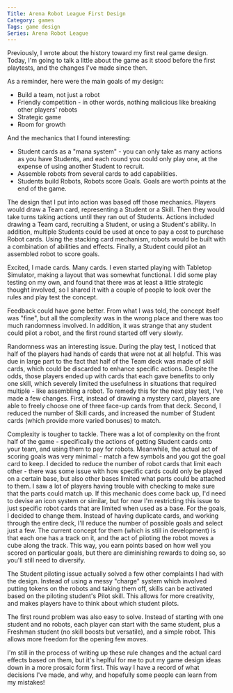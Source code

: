 ```yaml
---
Title: Arena Robot League First Design
Category: games
Tags: game design
Series: Arena Robot League
---
```


Previously, I wrote about the history toward my first real game design.
Today, I'm going to talk a little about the game as it stood before the first playtests, and the changes I've made since then.

As a reminder, here were the main goals of my design:

- Build a team, not just a robot
- Friendly competition - in other words, nothing malicious like breaking other players' robots
- Strategic game
- Room for growth

And the mechanics that I found interesting:

- Student cards as a "mana system" - you can only take as many actions as you have Students, and each round you could only play one, at the expense of using another Student to recruit.
- Assemble robots from several cards to add capabilities.
- Students build Robots, Robots score Goals. Goals are worth points at the end of the game.

The design that I put into action was based off those mechanics.
Players would draw a Team card, representing a Student or a Skill.
Then they would take turns taking actions until they ran out of Students.
Actions included drawing a Team card, recruiting a Student, or using a Student's ability.
In addition, multiple Students could be used at once to pay a cost to purchase Robot cards.
Using the stacking card mechanism, robots would be built with a combination of abilities and effects.
Finally, a Student could pilot an assembled robot to score goals.

Excited, I made cards. Many cards.
I even started playing with Tabletop Simulator, making a layout that was somewhat functional.
I did some play testing on my own, and found that there was at least a little strategic thought involved, so I shared it with a couple of people to look over the rules and play test the concept.

Feedback could have gone better.
From what I was told, the concept itself was "fine", but all the complexity was in the wrong place and there was too much randomness involved.
In addition, it was strange that any student could pilot a robot, and the first round started off very slowly.

Randomness was an interesting issue.
During the play test, I noticed that half of the players had hands of cards that were not at all helpful.
This was due in large part to the fact that half of the Team deck was made of skill cards, which could be discarded to enhance specific actions.
Despite the odds, those players ended up with cards that each gave benefits to only one skill, which severely limited the usefulness in situations that required multiple - like assembling a robot.
To remedy this for the next play test, I've made a few changes.
First, instead of drawing a mystery card, players are able to freely choose one of three face-up cards from that deck.
Second, I reduced the number of Skill cards, and increased the number of Student cards (which provide more varied bonuses) to match.

Complexity is tougher to tackle.
There was a lot of complexity on the front half of the game - specifically the actions of getting Student cards onto your team, and using them to pay for robots.
Meanwhile, the actual act of scoring goals was very minimal - match a few symbols and you got the goal card to keep.
I decided to reduce the number of robot cards that limit each other - there was some issue with how specific cards could only be played on a certain base, but also other bases limited what parts could be attached to them.
I saw a lot of players having trouble with checking to make sure that the parts could match up.
If this mechanic does come back up, I'd need to devise an icon system or similar, but for now I'm restricting this issue to just specific robot cards that are limited when used as a base.
For the goals, I decided to change them. Instead of having duplicate cards, and working through the entire deck, I'll reduce the number of possible goals and select just a few.
The current concept for them (which is still in development) is that each one has a track on it, and the act of piloting the robot moves a cube along the track.
This way, you earn points based on how well you scored on particular goals, but there are diminishing rewards to doing so, so you'll still need to diversify.

The Student piloting issue actually solved a few other complaints I had with the design.
Instead of using a messy "charge" system which involved putting tokens on the robots and taking them off, skills can be activated based on the piloting student's Pilot skill.
This allows for more creativity, and makes players have to think about which student pilots.

The first round problem was also easy to solve.
Instead of starting with one student and no robots, each player can start with the same student, plus a Freshman student (no skill boosts but versatile), and a simple robot.
This allows more freedom for the opening few moves.

I'm still in the process of writing up these rule changes and the actual card effects based on them, but it's heplful for me to put my game design ideas down in a more prosaic form first.
This way I have a record of what decisions I've made, and why, and hopefully some people can learn from my mistakes!
